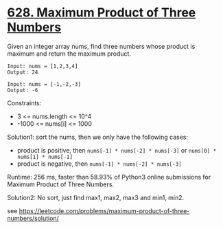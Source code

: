 # [628. Maximum Product of Three Numbers](https://leetcode.com/problems/maximum-product-of-three-numbers/)

Given an integer array nums, find three numbers whose product is maximum and return the maximum product.

```
Input: nums = [1,2,3,4]
Output: 24

Input: nums = [-1,-2,-3]
Output: -6
```

Constraints:

- 3 <= nums.length <= 10^4
- -1000 <= nums[i] <= 1000

Solution1: sort the nums, then we only have the following cases:

- product is positive, then ``nums[-1] * nums[-2] * nums[-3]`` or ``nums[0] * nums[1] * nums[-1]``
- product is negative, then ``nums[-1] * nums[-2] * nums[-3]``

Runtime: 256 ms, faster than 58.93% of Python3 online submissions for Maximum Product of Three Numbers.


Solution2: No sort, just find max1, max2, max3 and min1, min2.

see https://leetcode.com/problems/maximum-product-of-three-numbers/solution/
